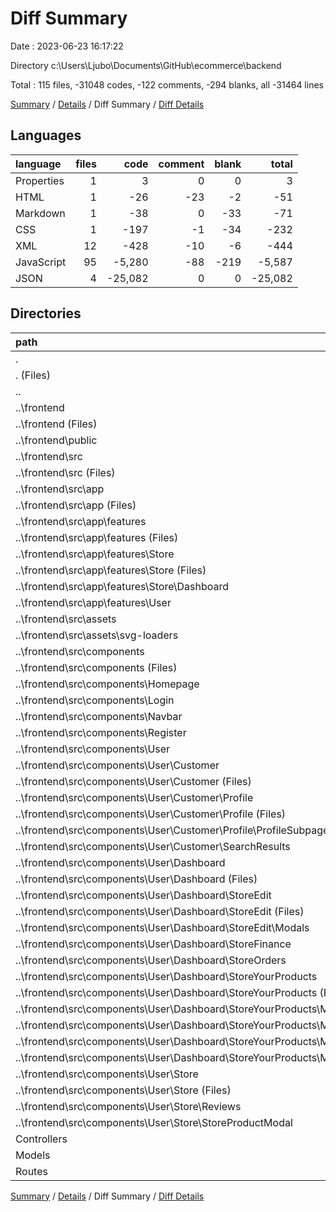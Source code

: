 # Diff Summary

Date : 2023-06-23 16:17:22

Directory c:\\Users\\Ljubo\\Documents\\GitHub\\ecommerce\\backend

Total : 115 files,  -31048 codes, -122 comments, -294 blanks, all -31464 lines

[Summary](results.md) / [Details](details.md) / Diff Summary / [Diff Details](diff-details.md)

## Languages
| language | files | code | comment | blank | total |
| :--- | ---: | ---: | ---: | ---: | ---: |
| Properties | 1 | 3 | 0 | 0 | 3 |
| HTML | 1 | -26 | -23 | -2 | -51 |
| Markdown | 1 | -38 | 0 | -33 | -71 |
| CSS | 1 | -197 | -1 | -34 | -232 |
| XML | 12 | -428 | -10 | -6 | -444 |
| JavaScript | 95 | -5,280 | -88 | -219 | -5,587 |
| JSON | 4 | -25,082 | 0 | 0 | -25,082 |

## Directories
| path | files | code | comment | blank | total |
| :--- | ---: | ---: | ---: | ---: | ---: |
| . | 115 | -31,048 | -122 | -294 | -31,464 |
| . (Files) | 4 | 6,091 | 0 | 7 | 6,098 |
| .. | 97 | -38,029 | -161 | -574 | -38,764 |
| ..\\frontend | 97 | -38,029 | -161 | -574 | -38,764 |
| ..\\frontend (Files) | 4 | -31,186 | -1 | -37 | -31,224 |
| ..\\frontend\\public | 1 | -26 | -23 | -2 | -51 |
| ..\\frontend\\src | 92 | -6,817 | -137 | -535 | -7,489 |
| ..\\frontend\\src (Files) | 3 | -313 | -13 | -44 | -370 |
| ..\\frontend\\src\\app | 31 | -597 | -3 | -158 | -758 |
| ..\\frontend\\src\\app (Files) | 1 | -65 | 0 | -2 | -67 |
| ..\\frontend\\src\\app\\features | 30 | -532 | -3 | -156 | -691 |
| ..\\frontend\\src\\app\\features (Files) | 4 | -60 | 0 | -18 | -78 |
| ..\\frontend\\src\\app\\features\\Store | 12 | -185 | 0 | -60 | -245 |
| ..\\frontend\\src\\app\\features\\Store (Files) | 11 | -170 | 0 | -55 | -225 |
| ..\\frontend\\src\\app\\features\\Store\\Dashboard | 1 | -15 | 0 | -5 | -20 |
| ..\\frontend\\src\\app\\features\\User | 14 | -287 | -3 | -78 | -368 |
| ..\\frontend\\src\\assets | 12 | -428 | -10 | -6 | -444 |
| ..\\frontend\\src\\assets\\svg-loaders | 12 | -428 | -10 | -6 | -444 |
| ..\\frontend\\src\\components | 46 | -5,479 | -111 | -327 | -5,917 |
| ..\\frontend\\src\\components (Files) | 1 | -54 | 0 | -6 | -60 |
| ..\\frontend\\src\\components\\Homepage | 5 | -183 | -24 | -22 | -229 |
| ..\\frontend\\src\\components\\Login | 2 | -176 | 0 | -15 | -191 |
| ..\\frontend\\src\\components\\Navbar | 2 | -255 | 0 | -12 | -267 |
| ..\\frontend\\src\\components\\Register | 3 | -269 | 0 | -22 | -291 |
| ..\\frontend\\src\\components\\User | 33 | -4,542 | -87 | -250 | -4,879 |
| ..\\frontend\\src\\components\\User\\Customer | 7 | -1,055 | -21 | -56 | -1,132 |
| ..\\frontend\\src\\components\\User\\Customer (Files) | 1 | -212 | -21 | -15 | -248 |
| ..\\frontend\\src\\components\\User\\Customer\\Profile | 5 | -768 | 0 | -36 | -804 |
| ..\\frontend\\src\\components\\User\\Customer\\Profile (Files) | 1 | -131 | 0 | -2 | -133 |
| ..\\frontend\\src\\components\\User\\Customer\\Profile\\ProfileSubpages | 4 | -637 | 0 | -34 | -671 |
| ..\\frontend\\src\\components\\User\\Customer\\SearchResults | 1 | -75 | 0 | -5 | -80 |
| ..\\frontend\\src\\components\\User\\Dashboard | 20 | -2,312 | -49 | -131 | -2,492 |
| ..\\frontend\\src\\components\\User\\Dashboard (Files) | 3 | -311 | 0 | -15 | -326 |
| ..\\frontend\\src\\components\\User\\Dashboard\\StoreEdit | 5 | -438 | -21 | -33 | -492 |
| ..\\frontend\\src\\components\\User\\Dashboard\\StoreEdit (Files) | 3 | -348 | -21 | -24 | -393 |
| ..\\frontend\\src\\components\\User\\Dashboard\\StoreEdit\\Modals | 2 | -90 | 0 | -9 | -99 |
| ..\\frontend\\src\\components\\User\\Dashboard\\StoreFinance | 3 | -219 | -1 | -18 | -238 |
| ..\\frontend\\src\\components\\User\\Dashboard\\StoreOrders | 2 | -363 | -5 | -18 | -386 |
| ..\\frontend\\src\\components\\User\\Dashboard\\StoreYourProducts | 7 | -981 | -22 | -47 | -1,050 |
| ..\\frontend\\src\\components\\User\\Dashboard\\StoreYourProducts (Files) | 1 | -171 | -12 | -10 | -193 |
| ..\\frontend\\src\\components\\User\\Dashboard\\StoreYourProducts\\Modals | 6 | -810 | -10 | -37 | -857 |
| ..\\frontend\\src\\components\\User\\Dashboard\\StoreYourProducts\\Modals\\AddCollectionModal | 2 | -220 | -1 | -10 | -231 |
| ..\\frontend\\src\\components\\User\\Dashboard\\StoreYourProducts\\Modals\\AddProductModal | 2 | -276 | -4 | -12 | -292 |
| ..\\frontend\\src\\components\\User\\Dashboard\\StoreYourProducts\\Modals\\EditProductModal | 2 | -314 | -5 | -15 | -334 |
| ..\\frontend\\src\\components\\User\\Store | 6 | -1,175 | -17 | -63 | -1,255 |
| ..\\frontend\\src\\components\\User\\Store (Files) | 2 | -313 | -9 | -23 | -345 |
| ..\\frontend\\src\\components\\User\\Store\\Reviews | 2 | -314 | -4 | -23 | -341 |
| ..\\frontend\\src\\components\\User\\Store\\StoreProductModal | 2 | -548 | -4 | -17 | -569 |
| Controllers | 4 | 695 | 37 | 206 | 938 |
| Models | 6 | 85 | 0 | 25 | 110 |
| Routes | 4 | 110 | 2 | 42 | 154 |

[Summary](results.md) / [Details](details.md) / Diff Summary / [Diff Details](diff-details.md)